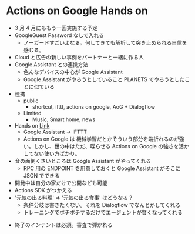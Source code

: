 # Actions on Google Hands on

* 3 月 4 月にももう一回実施する予定
* GoogleGuest Password なしで入れる
  * ノーガードすごいよなぁ。何してきても解析して突き止められる自信を感じる。
* Cloud と広告の新しい事例をパートナーと一緒に作る人
* Google Assistant との連携方法
  * 色んなデバイスの中心が Google Assistant
  * Google Assistant がやろうとしていること PLANETS でやろうとしたことに似ている
* 連携
  * public
    * shortcut, ifttt, actions on google, AoG + Dialogflow
  * Limited
    * Music, Smart home, news
* Hands on [Link](https://docs.google.com/document/d/1v8fTgutyJ3X5i3gW9FrRlJo9t8X9hUtTwabZx4CYhrE/edit#)
  * Google Assistant -> IFTTT
  * Actions on Google は 機械学習だとかそういう部分を端折れるのが強い。しかし、世の中はただ、喋らせる Actions on Google の強さを活かしてない使い方ばかり。
* 音の面倒くさいところは Google Assistant がやってくれる
  * RPC 用の ENDPOINT を用意しておくと Google Assistant がそこに JSON でできる
* 開発中は自分の家だけで公開なども可能
* Actions SDK がつかえる
* '元気の出る料理' => '元気の出る食事' はどうなる？
  * 条件分岐は書きたくない。それを Dialogflow でなんとかしてくれる
  * トレーニングでポチポチするだけでエージェントが賢くなってくれる

- 終了のインテントは必須。審査で弾かれる
